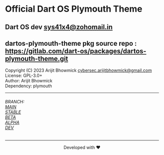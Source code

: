 # Official Dart OS Plymouth Theme
Dart OS dev <sys41x4@zohomail.in>
---
dartos-plymouth-theme pkg source repo : https://gitlab.com/dart-os/packages/dartos-plymouth-theme.git
---

Copyright (C) 2023 Arijit Bhowmick <cybersec.arijitbhowmick@gmail.com> <br>
License: GPL-3.0+ <br>
Author: Arijit Bhowmick <br>
Dependency: plymouth <br>

---

<h6>BRANCH: <br>
<a href="https://gitlab.com/dart-os/packages/dartos-plymouth-theme/-/tree/main">MAIN</a> <br>
<a href="https://gitlab.com/dart-os/packages/dartos-plymouth-theme/-/tree/stable">STABLE</a> <br>
<a href="https://gitlab.com/dart-os/packages/dartos-plymouth-theme/-/tree/beta">BETA</a> <br>
<a href="https://gitlab.com/dart-os/packages/dartos-plymouth-theme/-/tree/alpha">ALPHA</a> <br>
<a href="https://gitlab.com/dart-os/packages/dartos-plymouth-theme/-/tree/dev">DEV</a> <br>
</h6>

<hr>
<p align="center">
Developed with ❤️
</p>
